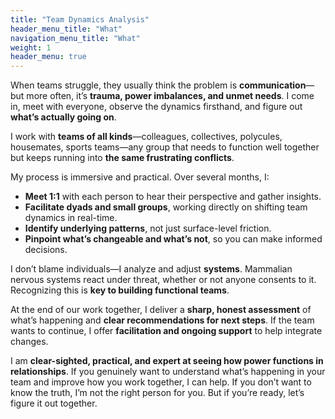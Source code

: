 ```yaml
---
title: "Team Dynamics Analysis"
header_menu_title: "What"
navigation_menu_title: "What"
weight: 1
header_menu: true
---
```


When teams struggle, they usually think the problem is **communication**—but more often, it’s **trauma, power imbalances, and unmet needs**. I come in, meet with everyone, observe the dynamics firsthand, and figure out **what’s actually going on**.

I work with **teams of all kinds**—colleagues, collectives, polycules, housemates, sports teams—any group that needs to function well together but keeps running into **the same frustrating conflicts**.

My process is immersive and practical. Over several months, I:
- **Meet 1:1** with each person to hear their perspective and gather insights.
- **Facilitate dyads and small groups**, working directly on shifting team dynamics in real-time.
- **Identify underlying patterns**, not just surface-level friction.
- **Pinpoint what’s changeable and what’s not**, so you can make informed decisions.

I don’t blame individuals—I analyze and adjust **systems**. Mammalian nervous systems react under threat, whether or not anyone consents to it. Recognizing this is **key to building functional teams**.

At the end of our work together, I deliver a **sharp, honest assessment** of what’s happening and **clear recommendations for next steps**. If the team wants to continue, I offer **facilitation and ongoing support** to help integrate changes.

I am **clear-sighted, practical, and expert at seeing how power functions in relationships**. If you genuinely want to understand what’s happening in your team and improve how you work together, I can help. If you don’t want to know the truth, I’m not the right person for you. But if you’re ready, let’s figure it out together.